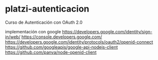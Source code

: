 # platzi-autenticacion
Curso de Autenticación con OAuth 2.0


implementación con google
https://developers.google.com/identity/sign-in/web/
https://console.developers.google.com/
https://developers.google.com/identity/protocols/oauth2/openid-connect
https://github.com/googleapis/google-api-nodejs-client
https://github.com/panva/node-openid-client